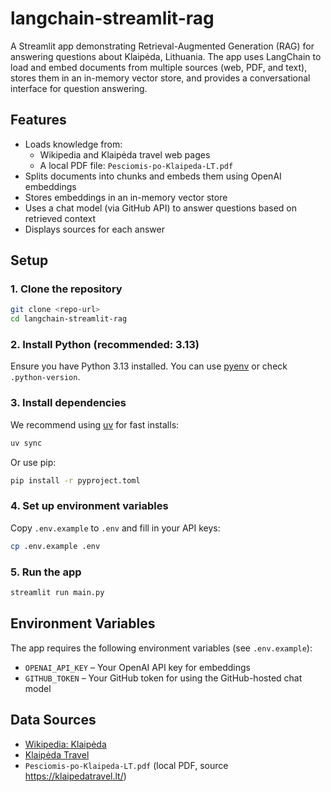 # langchain-streamlit-rag

A Streamlit app demonstrating Retrieval-Augmented Generation (RAG) for answering questions about Klaipėda, Lithuania. The app uses LangChain to load and embed documents from multiple sources (web, PDF, and text), stores them in an in-memory vector store, and provides a conversational interface for question answering.

## Features
- Loads knowledge from:
  - Wikipedia and Klaipėda travel web pages
  - A local PDF file: `Pesciomis-po-Klaipeda-LT.pdf`
- Splits documents into chunks and embeds them using OpenAI embeddings
- Stores embeddings in an in-memory vector store
- Uses a chat model (via GitHub API) to answer questions based on retrieved context
- Displays sources for each answer

## Setup

### 1. Clone the repository
```sh
git clone <repo-url>
cd langchain-streamlit-rag
```

### 2. Install Python (recommended: 3.13)
Ensure you have Python 3.13 installed. You can use [pyenv](https://github.com/pyenv/pyenv) or check `.python-version`.

### 3. Install dependencies
We recommend using [uv](https://github.com/astral-sh/uv) for fast installs:
```sh
uv sync
```
Or use pip:
```sh
pip install -r pyproject.toml
```

### 4. Set up environment variables
Copy `.env.example` to `.env` and fill in your API keys:
```sh
cp .env.example .env
```

### 5. Run the app
```sh
streamlit run main.py
```

## Environment Variables
The app requires the following environment variables (see `.env.example`):
- `OPENAI_API_KEY` – Your OpenAI API key for embeddings
- `GITHUB_TOKEN` – Your GitHub token for using the GitHub-hosted chat model

## Data Sources
- [Wikipedia: Klaipėda](https://lt.wikipedia.org/wiki/Klaip%C4%97da)
- [Klaipėda Travel](https://klaipedatravel.lt/)
- `Pesciomis-po-Klaipeda-LT.pdf` (local PDF, source https://klaipedatravel.lt/)
